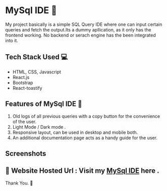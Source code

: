 # MySql IDE 📝
My project basically is a simple SQL Query IDE where one can input certain queries and fetch the output.Its a dummy apllication, as it only has the frontend
working. No backend or serach engine has the been integrated into it.

## Tech Stack Used 💻 

- HTML, CSS, Javascript
- React.js
- Bootstrap
- React-toastify

## Features of MySql IDE 👀 
1. Old logs of all previous queries with a copy button for the convenience of the user.
2. Light Mode / Dark mode .
3. Responsive layout, can be used in desktop and mobile both.
4. An additional documentation page acts as a handy guide for the user. 

## Screenshots 


## 🔗 Website Hosted Url : Visit my [ MySql IDE]() here .

Thank You. 🌸
